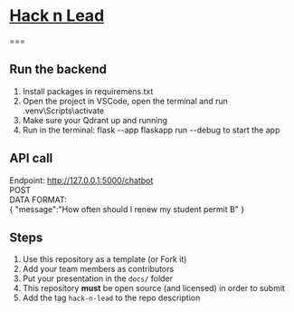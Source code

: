 # [Hack n Lead](https://womenplusplus.ch/hacknlead)

===
## Run the backend

1. Install packages in requiremens.txt
2. Open the project in VSCode, open the terminal and run .venv\Scripts\activate
3. Make sure your Qdrant up and running
4. Run in the terminal: flask --app flaskapp run --debug to start the app

## API call
Endpoint: http://127.0.0.1:5000/chatbot  
POST  
DATA FORMAT:  
{
    "message":"How often should I renew my student permit B"
}


## Steps

1. Use this repository as a template (or Fork it)
2. Add your team members as contributors
3. Put your presentation in the `docs/` folder
4. This repository **must** be open source (and licensed) in order to submit
5. Add the tag `hack-n-lead` to the repo description


